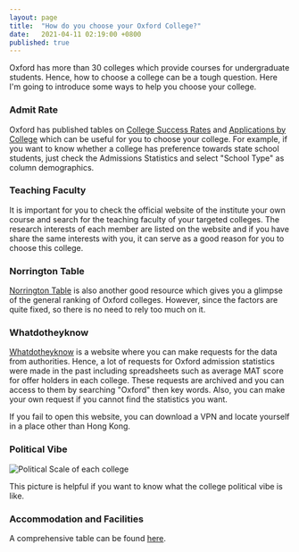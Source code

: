 ```yaml
---
layout: page
title:  "How do you choose your Oxford College?"
date:   2021-04-11 02:19:00 +0800
published: true
---
```


Oxford has more than 30 colleges which provide courses for undergraduate students. Hence, how to choose a college can be a tough question. Here I'm going to introduce some ways to help you choose your college.

### Admit Rate

Oxford has published tables on [College Success Rates](https://public.tableau.com/views/UniversityofOxford-CollegeSuccessRates2019/CollegeSuccessRates?:embed=y&:display_count=yes&:showTabs=y&:showVizHome=no) and [Applications by College](https://public.tableau.com/views/UniversityofOxford-AdmissionsStatistics2019ByCollege/ApplicationsbyCollege?%3Aembed=y&%3Adisplay_count=yes&%3AshowTabs=y&%3AshowVizHome=no) which can be useful for you to choose your college. For example, if you want to know whether a college has preference towards state school students, just check the Admissions Statistics and select "School Type" as column demographics.

### Teaching Faculty

It is important for you to check the official website of the institute your own course and search for the teaching faculty of your targeted colleges. The research interests of each member are listed on the website and if you have share the same interests with you, it can serve as a good reason for you to choose this college.

### Norrington Table

[Norrington Table](https://en.wikipedia.org/wiki/Norrington_Table) is also another good resource which gives you a glimpse of the general ranking of Oxford colleges. However, since the factors are quite fixed, so there is no need to rely too much on it.

### Whatdotheyknow

[Whatdotheyknow](https://www.whatdotheyknow.com/) is a website where you can make requests for the data from authorities. Hence, a lot of requests for Oxford admission statistics were made in the past including spreadsheets such as average MAT score for offer holders in each college. These requests are archived and you can access to them by searching "Oxford" then key words. Also, you can make your own request if you cannot find the statistics you want. 

If you fail to open this website, you can download a VPN and locate yourself in a place other than Hong Kong.

### Political Vibe

![Political Scale of each college](https://cdn.discordapp.com/attachments/806743365404196904/830690769878777856/image0.jpg "source: instagram@oxfordmemesociety")

This picture is helpful if you want to know what the college political vibe is like.

### Accommodation and Facilities

A comprehensive table can be found [here](http://apply.oxfordsu.org/colleges/compare/).
